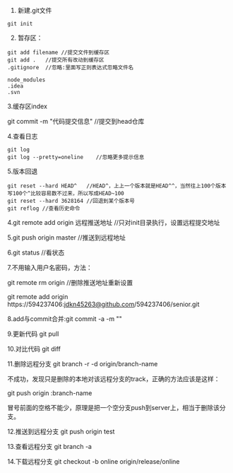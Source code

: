 1. 新建.git文件

```
git init
```


2. 暂存区：

```
git add filename //提交文件到缓存区
git add .   //提交所有改动到缓存区
.gitignore  //忽略:里面写正则表达式忽略文件名

node_modules
.idea
.svn
```


3.缓存区index

git commit -m "代码提交信息"  //提交到head仓库

4.查看日志
```
git log
git log --pretty=oneline    //忽略更多提示信息
```

5.版本回退
```
git reset --hard HEAD^   //HEAD^，上上一个版本就是HEAD^^，当然往上100个版本写100个^比较容易数不过来，所以写成HEAD~100
git reset --hard 3628164 //回退到某个版本号
git reflog //查看历史命令
```

4.git remote add origin 远程推送地址        //只对init目录执行，设置远程提交地址

5.git push origin master                   //推送到远程地址

6.git status                               //看状态

7.不用输入用户名密码，方法：

git remote rm origin                       //删除推送地址重新设置

git remote add origin https://594237406:jdkn45263@github.com/594237406/senior.git


8.add与commit合并:git commit -a -m ""

9.更新代码 git pull

10.对比代码 git diff

11.删除远程分支
git branch -r -d origin/branch-name

不成功，发现只是删除的本地对该远程分支的track，正确的方法应该是这样：

git push origin :branch-name

冒号前面的空格不能少，原理是把一个空分支push到server上，相当于删除该分支。

12.推送到远程分支
git push origin test

13.查看远程分支
git branch -a

14.下载远程分支
git checkout -b online origin/release/online



